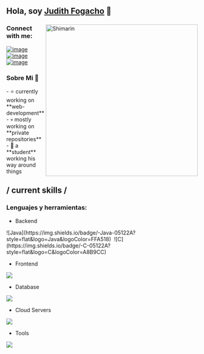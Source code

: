 ## Hola, soy [Judith Fogacho](https://github.com/JudithFogacho) 👋

<div>
  <img align="right" width="400" alt="Shimarin" src="https://i.imgur.com/eDGidzd.png"/>
  <h3 align="left">Connect with me:</h3>
  <div align="left">
  
  [![image](https://img.shields.io/badge/LinkedIn-ff69b4?style=for-the-badge&logo=linkedin&logoColor=white)](https://www.linkedin.com/in/judith-fogacho-268972323?trk=contact-info)
  [![image](https://img.shields.io/badge/Instagram-ff69b4?style=for-the-badge&logo=instagram&logoColor=white)](https://www.instagram.com/a.eluuu)
  [![image](https://img.shields.io/badge/Gmail-ff69b4?style=for-the-badge&logo=gmail&logoColor=white)](mailto:judithfogacho@gmail.com)  
  </div>
  
  <h3> Sobre Mi 👾 </h3>
  - ⭐ currently working on **web-development**
  - 💀 mostly working on **private repositories**
  - 👾 a **student** working his way around things
  <h2> / current skills / </h2>
  
  <h3 align="left">Lenguajes y herramientas:</h3>
  
  - Backend
  <p align="left">
    ![Java](https://img.shields.io/badge/-Java-05122A?style=flat&logo=Java&logoColor=FFA518)&nbsp;
    ![C](https://img.shields.io/badge/-C-05122A?style=flat&logo=C&logoColor=A8B9CC)&nbsp;

  </p>
  
  - Frontend
  <p align="left">
    <a href="https://skillicons.dev">
      <img src="https://skillicons.dev/icons?i=ts,js,react,nextjs,redux,tailwind,materialui" />
    </a>
  </p>
  
  - Database
  <p align="left">
    <a href="https://skillicons.dev">
      <img src="https://skillicons.dev/icons?i=mongodb,mysql,postgresql" />
    </a>
  </p>
  
  - Cloud Servers
  <p align="left">
    <a href="https://skillicons.dev">
      <img src="https://skillicons.dev/icons?i=azure,aws,gcp,firebase,cloudflare" />
    </a>
  </p>
  
  - Tools
  <p align="left">
    <a href="https://skillicons.dev">
      <img src="https://skillicons.dev/icons?i=git,github,docker,figma,xd,idea,vscode,postman,linux" />
    </a>
  </p>

  
</div>
